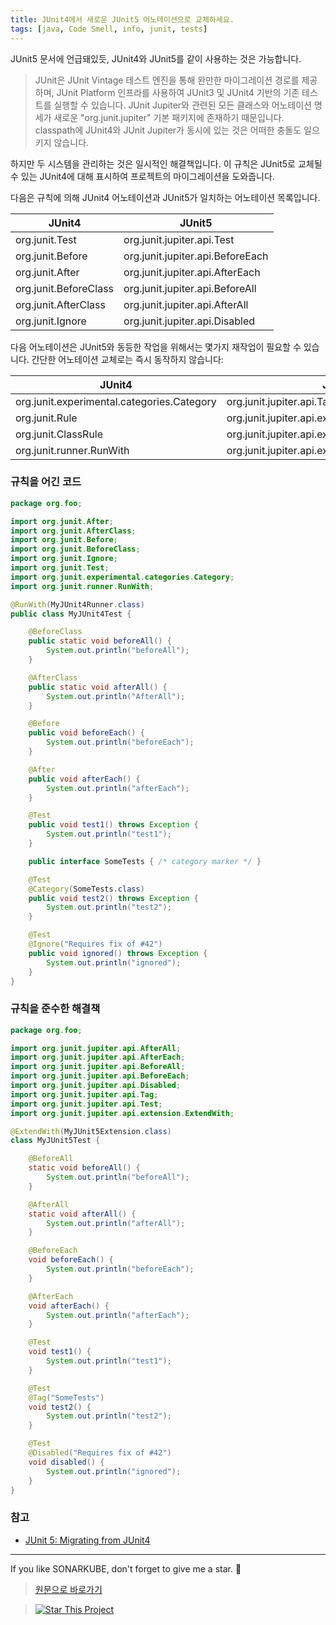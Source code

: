 ```yaml
---
title: JUnit4에서 새로운 JUnit5 어노테이션으로 교체하세요.
tags: [java, Code Smell, info, junit, tests]
---
```


JUnit5 문서에 언급돼있듯, JUnit4와 JUnit5를 같이 사용하는 것은 가능합니다.

> JUnit은 JUnit Vintage 테스트 엔진을 통해 완만한 마이그레이션 경로를 제공하며, JUnit Platform 인프라를 사용하여 JUnit3 및 JUnit4 기반의 기존 테스트를 실행할 수 있습니다. JUnit Jupiter와 관련된 모든 클래스와 어노테이션 명세가 새로운 "org.junit.jupiter" 기본 패키지에 존재하기 때문입니다. classpath에 JUnit4와 JUnit Jupiter가 동시에 있는 것은 어떠한 충돌도 일으키지 않습니다.  

하지만 두 시스템을 관리하는 것은 일시적인 해결책입니다. 이 규칙은 JUnit5로 교체될 수 있는 JUnit4에 대해 표시하여 프로젝트의 마이그레이션을 도와줍니다.

다음은 규칙에 의해 JUnit4 어노테이션과 JUnit5가 일치하는 어노테이션 목록입니다.  

| JUnit4                 | JUnit5                           | 
|------------------------|----------------------------------| 
| org.junit.Test         | org.junit.jupiter.api.Test       | 
| org.junit.Before       | org.junit.jupiter.api.BeforeEach |
| org.junit.After        | org.junit.jupiter.api.AfterEach  |
| org.junit.BeforeClass  | org.junit.jupiter.api.BeforeAll  |
| org.junit.AfterClass | org.junit.jupiter.api.AfterAll   |
| org.junit.Ignore | org.junit.jupiter.api.Disabled   |

다음 어노테이션은 JUnit5와 동등한 작업을 위해서는 몇가지 재작업이 필요할 수 있습니다. 간단한 어노테이션 교체로는 즉시 동작하지 않습니다:  

| JUnit4                                     | JUnit5                                            | 
|--------------------------------------------|---------------------------------------------------| 
| org.junit.experimental.categories.Category | org.junit.jupiter.api.Tag                         | 
| org.junit.Rule                             | org.junit.jupiter.api.extension.ExtendWith        |
| org.junit.ClassRule                        | org.junit.jupiter.api.extension.RegisterExtension | 
| org.junit.runner.RunWith                   | org.junit.jupiter.api.extension.ExtendWith        |

### 규칙을 어긴 코드

```java
package org.foo;

import org.junit.After;
import org.junit.AfterClass;
import org.junit.Before;
import org.junit.BeforeClass;
import org.junit.Ignore;
import org.junit.Test;
import org.junit.experimental.categories.Category;
import org.junit.runner.RunWith;

@RunWith(MyJUnit4Runner.class)
public class MyJUnit4Test {

    @BeforeClass
    public static void beforeAll() {
        System.out.println("beforeAll");
    }

    @AfterClass
    public static void afterAll() {
        System.out.println("AfterAll");
    }

    @Before
    public void beforeEach() {
        System.out.println("beforeEach");
    }

    @After
    public void afterEach() {
        System.out.println("afterEach");
    }

    @Test
    public void test1() throws Exception {
        System.out.println("test1");
    }

    public interface SomeTests { /* category marker */ }

    @Test
    @Category(SomeTests.class)
    public void test2() throws Exception {
        System.out.println("test2");
    }

    @Test
    @Ignore("Requires fix of #42")
    public void ignored() throws Exception {
        System.out.println("ignored");
    }
}
```

### 규칙을 준수한 해결책

```java
package org.foo;

import org.junit.jupiter.api.AfterAll;
import org.junit.jupiter.api.AfterEach;
import org.junit.jupiter.api.BeforeAll;
import org.junit.jupiter.api.BeforeEach;
import org.junit.jupiter.api.Disabled;
import org.junit.jupiter.api.Tag;
import org.junit.jupiter.api.Test;
import org.junit.jupiter.api.extension.ExtendWith;

@ExtendWith(MyJUnit5Extension.class)
class MyJUnit5Test {

    @BeforeAll
    static void beforeAll() {
        System.out.println("beforeAll");
    }

    @AfterAll
    static void afterAll() {
        System.out.println("afterAll");
    }

    @BeforeEach
    void beforeEach() {
        System.out.println("beforeEach");
    }

    @AfterEach
    void afterEach() {
        System.out.println("afterEach");
    }

    @Test
    void test1() {
        System.out.println("test1");
    }

    @Test
    @Tag("SomeTests")
    void test2() {
        System.out.println("test2");
    }

    @Test
    @Disabled("Requires fix of #42")
    void disabled() {
        System.out.println("ignored");
    }
}
```

### 참고 
* [JUnit 5: Migrating from JUnit4](https://junit.org/junit5/docs/current/user-guide/#migrating-from-junit4)

---

If you like SONARKUBE, don't forget to give me a star. :star2:

> [원문으로 바로가기](https://rules.sonarsource.com/java/tag/tests/RSPEC-5793)

> [![Star This Project](https://img.shields.io/github/stars/kantabile/sonarkube.svg?label=Stars&style=social)](https://github.com/kantabile/sonarkube)
